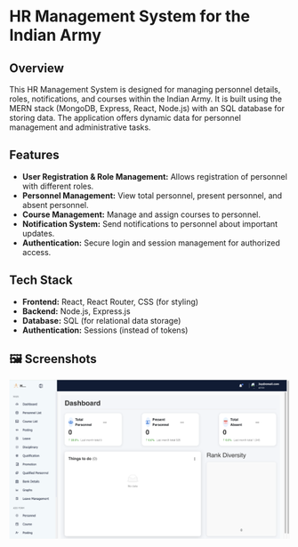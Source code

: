 # HR Management System for the Indian Army

## Overview

This HR Management System is designed for managing personnel details, roles, notifications, and courses within the Indian Army. It is built using the MERN stack (MongoDB, Express, React, Node.js) with an SQL database for storing data. The application offers dynamic data for personnel management and administrative tasks.

## Features

- **User Registration & Role Management:** Allows registration of personnel with different roles.
- **Personnel Management:** View total personnel, present personnel, and absent personnel.
- **Course Management:** Manage and assign courses to personnel.
- **Notification System:** Send notifications to personnel about important updates.
- **Authentication:** Secure login and session management for authorized access.

## Tech Stack

- **Frontend:** React, React Router, CSS (for styling)
- **Backend:** Node.js, Express.js
- **Database:** SQL (for relational data storage)
- **Authentication:** Sessions (instead of tokens)

## 🖼️ Screenshots

![HR-1](/public/images/HR-1.png)
[](/public/images/HR-2.png)
[](/public/images/HR-3.png)
[](/public/images/HR-4.png)
[](/public/images/HR-5.png)
[](/public/images/HR-6.png)

